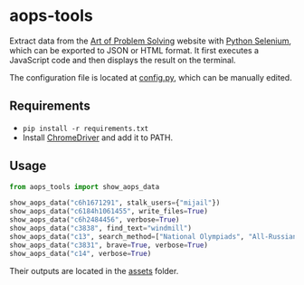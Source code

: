 # aops-tools

Extract data from the
[Art of Problem Solving](https://artofproblemsolving.com/community/) website
with [Python Selenium](https://pypi.org/project/selenium/), which can be
exported to JSON or HTML format. It first executes a JavaScript code and then
displays the result on the terminal.

The configuration file is located at [config.py](aops_tools/config.py), which
can be manually edited.

## Requirements

- `pip install -r requirements.txt`
- Install [ChromeDriver](https://chromedriver.chromium.org/downloads) and add it
  to PATH.

## Usage

```python
from aops_tools import show_aops_data

show_aops_data("c6h1671291", stalk_users={"mijail"})
show_aops_data("c6184h1061455", write_files=True)
show_aops_data("c6h2484456", verbose=True)
show_aops_data("c3838", find_text="windmill")
show_aops_data("c13", search_method=["National Olympiads", "All-Russian", "2021"], verbose=True)
show_aops_data("c3831", brave=True, verbose=True)
show_aops_data("c14", verbose=True)
```

Their outputs are located in the [assets](aops_tools/assets/) folder.
